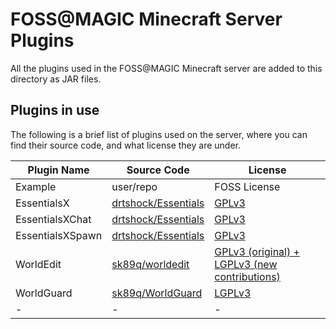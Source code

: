# FOSS@MAGIC Minecraft Server Plugins

All the plugins used in the FOSS@MAGIC Minecraft server are added to this directory as JAR files.


## Plugins in use

The following is a brief list of plugins used on the server, where you can find their source code, and what license they are under.

| Plugin Name | Source  Code | License      |
|-------------|--------------|--------------|
| Example     | user/repo    | FOSS License |
| EssentialsX | [drtshock/Essentials](https://github.com/drtshock/Essentials) | [GPLv3](https://github.com/drtshock/Essentials/blob/2.x/LICENSE) |
| EssentialsXChat | [drtshock/Essentials](https://github.com/drtshock/Essentials/tree/2.x/EssentialsChat) | [GPLv3](https://github.com/drtshock/Essentials/blob/2.x/LICENSE) |
| EssentialsXSpawn | [drtshock/Essentials](https://github.com/drtshock/Essentials/tree/2.x/EssentialsSpawn) | [GPLv3](https://github.com/drtshock/Essentials/blob/2.x/LICENSE) |
| WorldEdit | [sk89q/worldedit](https://github.com/sk89q/worldedit) | [GPLv3 (original) + LGPLv3 (new contributions)](https://github.com/sk89q/WorldEdit/blob/master/LICENSE.txt) |
| WorldGuard | [sk89q/WorldGuard](https://github.com/sk89q/WorldGuard) | [LGPLv3](https://github.com/sk89q/WorldGuard/blob/master/LICENSE.txt) |
| -           | -            | -            |